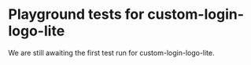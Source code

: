# Playground tests for custom-login-logo-lite
We are still awaiting the first test run for custom-login-logo-lite.
